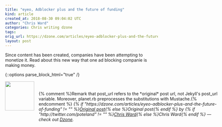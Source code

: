 ```yaml
---
title: "eyeo, Adblocker plus and the future of funding"
kind: article
created_at: 2018-08-30 09:04:02 UTC
author: "Chris Ward"
categories: Chris writing dzone
tags: 
orig_url: https://dzone.com/articles/eyeo-adblocker-plus-and-the-future-of-funding
layout: post
---
```

Since content has been created, companies have been attempting to monetize it. Read about this new way that one ad blocking companie is making money.


{::options parse_block_html="true" /}
<div class="author">
   <img src="https://www.rss-specifications.com/rss-spec-rss.gif" style="width: 96px; height: 96;">
   <span style="position: absolute; padding: 32px 15px;">{% comment %}Remark that post_url refers to the *original* post url, not Jekyll's post_url variable. Moreover, planet.rb preprocesses the substitutions with Mustache.{% endcomment %}
      <i>{% if "https://dzone.com/articles/eyeo-adblocker-plus-and-the-future-of-funding" != "" %}<a href="https://dzone.com/articles/eyeo-adblocker-plus-and-the-future-of-funding">Original post</a>{% else %}Original post{% endif %} by {% if "http://twitter.com/poteland" != "" %}<a href="http://twitter.com/poteland">Chris Ward</a>{% else %}Chris Ward{% endif %} &mdash; check out <a href="https://dzone.com">Dzone</a>.</i>
  </span>
</div>
